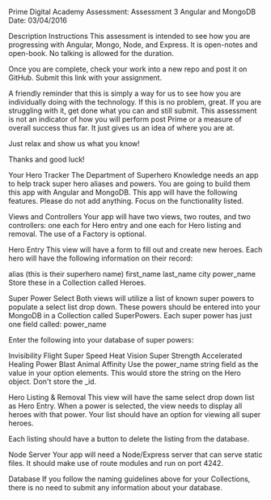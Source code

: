 Prime Digital Academy Assessment: Assessment 3 Angular and MongoDB
Date: 03/04/2016

Description
Instructions
This assessment is intended to see how you are progressing with Angular, Mongo, Node, and Express.
It is open-notes and open-book. No talking is allowed for the duration.

Once you are complete, check your work into a new repo and post it on GitHub. Submit this link with your assignment.

A friendly reminder that this is simply a way for us to see how you are individually doing with the
technology. If this is no problem, great. If you are struggling with it, get done what you can and still submit.
This assessment is not an indicator of how you will perform post Prime or a measure of overall success thus far.
It just gives us an idea of where you are at.

Just relax and show us what you know!

Thanks and good luck!

Your Hero Tracker
The Department of Superhero Knowledge needs an app to help track super hero aliases and powers. You are going to
build them this app with Angular and MongoDB. This app will have the following features. Please do not add anything.
Focus on the functionality listed.

Views and Controllers
Your app will have two views, two routes, and two controllers: one each for Hero entry and one each for Hero listing
and removal. The use of a Factory is optional.

Hero Entry
This view will have a form to fill out and create new heroes. Each hero will have the following information on
their record:

alias (this is their superhero name)
first_name
last_name
city
power_name
Store these in a Collection called Heroes.

Super Power Select
Both views will utilize a list of known super powers to populate a select list drop down. These powers should be
entered into your MongoDB in a Collection called SuperPowers. Each super power has just one field called: power_name

Enter the following into your database of super powers:

Invisibility
Flight
Super Speed
Heat Vision
Super Strength
Accelerated Healing
Power Blast
Animal Affinity
Use the power_name string field as the value in your option elements. This would store the string on the Hero object.
Don't store the _id.

Hero Listing & Removal
This view will have the same select drop down list as Hero Entry. When a power is selected, the view needs to
display all heroes with that power. Your list should have an option for viewing all super heroes.

Each listing should have a button to delete the listing from the database.

Node Server
Your app will need a Node/Express server that can serve static files. It should make use of route modules and
run on port 4242.

Database
If you follow the naming guidelines above for your Collections, there is no need to submit any information about
your database.